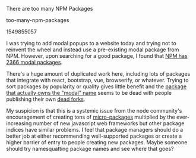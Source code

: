 There are too many NPM Packages

too-many-npm-packages

1549855057

I was trying to add modal popups to a website today and trying not to reinvent
the wheel and instead use a pre-existing modal package from NPM.  However, upon
searching for a good package, I found that [NPM has 2366 modal packages](https://www.npmjs.com/search?q=modal).

There's a huge amount of duplicated work here, including lots of packages that
integrate with react, bootstrap, vue, browserify, or whatever.  Trying to sort
packages by popularity or quality gives little benefit and the [package that
actually owns the "modal" name](https://www.npmjs.com/package/modal) seems
to be dead with people publishing their own
[dead forks](https://www.npmjs.com/package/simple-modal).

My suspicion is that this is a systemic issue from the node community's encouragement
of creating tons of [micro-packages](https://www.npmjs.com/package/left-pad)
multiplied by the ever-increasing number of new javascript web frameworks but
other package indices have similar problems.  I feel that package managers
should do a better job at either recommending well-supported packages or
create a higher barrier of entry to people creating new packages.  Maybe
someone should try namesquatting package names and see where that goes?
